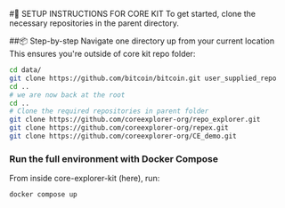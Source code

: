 #🧰 SETUP INSTRUCTIONS FOR CORE KIT
To get started, clone the necessary repositories in the parent directory.

##📦 Step-by-step
Navigate one directory up from your current location
This ensures you're outside of core kit repo folder:

```bash
cd data/
git clone https://github.com/bitcoin/bitcoin.git user_supplied_repo
cd ..
# we are now back at the root
cd ..
# Clone the required repositories in parent folder
git clone https://github.com/coreexplorer-org/repo_explorer.git
git clone https://github.com/coreexplorer-org/repex.git
git clone https://github.com/coreexplorer-org/CE_demo.git
```

### Run the full environment with Docker Compose
From inside core-explorer-kit (here), run:

```bash
docker compose up
```